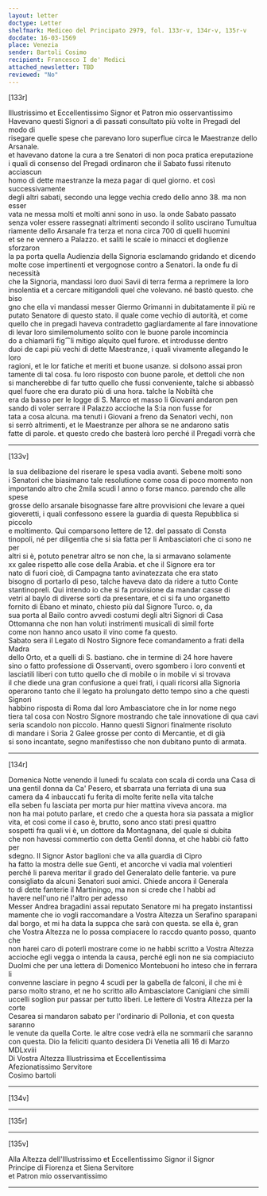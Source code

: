 ```yaml
---
layout: letter
doctype: Letter
shelfmark: Mediceo del Principato 2979, fol. 133r-v, 134r-v, 135r-v
docdate: 16-03-1569
place: Venezia
sender: Bartoli Cosimo
recipient: Francesco I de' Medici
attached_newsletter: TBD
reviewed: "No"
---
```


[133r]  
  
  
Illustrissimo et Eccellentissimo Signor et Patron mio osservantissimo  
Havevano questi Signori a dì passati consultato più volte in Pregadi del modo di  
risegare quelle spese che parevano loro superflue circa le Maestranze dello Arsanale.  
et havevano datone la cura a tre Senatori di non poca pratica ereputazione  
i quali di consenso del Pregadi ordinaron che il Sabato fussi ritenuto acciascun  
homo di dette maestranze la meza pagar di quel giorno. et così successivamente  
degli altri sabati, secondo una legge vechia credo dello anno 38. ma non esser  
vata ne messa molti et molti anni sono in uso. la onde Sabato passato  
senza voler essere rassegnati altrimenti secondo il solito uscirano Tumultua  
riamente dello Arsanale fra terza et nona circa 700 di quelli huomini  
et se ne vennero a Palazzo. et saliti le scale io minacci et doglienze sforzaron  
la pa porta quella Audienzia della Signoria esclamando gridando et dicendo  
molte cose impertinenti et vergognose contro a Senatori. la onde fu di necessità  
che la Signoria, mandassi loro duoi Savii di terra ferma a reprimere la loro  
insolentia et a cercare mitigandoli quel che volevano. né bastò questo. che biso  
gno che ella vi mandassi messer Giermo Grimanni in dubitatamente il più re  
putato Senatore di questo stato. il quale come vechio di autorità, et come  
quello che in pregadi haveva contradetto gagliardamente al fare innovatione  
di levar loro similemolumento solito con le buone parole incomincia  
do a chiamarli fig⁀li mitigo alquito quel furore. et introdusse dentro  
duoi de capi più vechi di dette Maestranze, i quali vivamente allegando le loro  
ragioni, et le lor fatiche et meriti et buone usanze. si dolsono assai pron  
tamente di tal cosa. fu loro risposto con buone parole, et dettoli che non  
si mancherebbe di far tutto quello che fussi conveniente, talche si abbassò  
quel fuore che era durato più di una hora. talche la Nobiltà che  
era da basso per le logge di S. Marco et masso li Giovani andaron pen  
sando di voler serrare il Palazzo accioche la S:ia non fusse for  
tata a cosa alcuna. ma tenuti i Giovani a freno da Senatori vechi, non  
si serrò altrimenti, et le Maestranze per alhora se ne andarono satis  
fatte di parole. et questo credo che basterà loro perché il Pregadi vorrà che  
  
---  

[133v]  
  
  
la sua delibazione del riserare le spesa vadia avanti. Sebene molti sono  
i Senatori che biasimano tale resolutione come cosa di poco momento non  
importando altro che 2mila scudi l anno o forse manco. parendo che alle spese  
grosse dello arsanale bisognasse fare altre provvisioni che levare a quei  
gioveretti, i quali confessono essere la guardia di questa Repubblica si piccolo  
e moltimento. Qui comparsono lettere de 12. del passato di Consta  
tinopoli, né per diligentia che si sia fatta per li Ambasciatori che ci sono ne per  
altri si è, potuto penetrar altro se non che, la si armavano solamente  
xx galee rispetto alle cose della Arabia. et che il Signore era tor  
nato di fuori cioè, di Campagna tanto avinatezzata che era stato  
bisogno di portarlo di peso, talche haveva dato da ridere a tutto Conte  
stantinopreli. Qui intendo io che si fa provisione da mandar casse di  
vetri al baylo di diverse sorti da presentare, et ci si fa uno organetto  
fornito di Ebano et minato, chiesto più dal Signore Turco. o, da  
sua porta al Bailo contro avvedi costumi degli altri Signori di Casa  
Ottomanna che non han voluti instrimenti musicali di simil forte  
come non hanno anco usato il vino come fa questo.  
Sabato sera il Legato di Nostro Signore fece comandamento a frati della Madra  
dello Orto, et a quelli di S. bastiano. che in termine di 24 hore havere  
sino o fatto professione di Osservanti, overo sgombero i loro conventi et  
lasciatili liberi con tutto quello che di mobile o in mobile vi si trovava  
il che diede una gran confusione a quei frati, i quali ricorsi alla Signoria  
operarono tanto che il legato ha prolungato detto tempo sino a che questi Signori  
habbino risposta di Roma dal loro Ambasciatore che in lor nome nego  
tiera tal cosa con Nostro Signore mostrando che tale innovatione di qua cavi  
seria scandolo non piccolo. Hanno questi Signori finalmente risoluto  
di mandare i Soria 2 Galee grosse per conto di Mercantie, et di già  
si sono incantate, segno manifestisso che non dubitano punto di armata.  
  
---  

[134r]  
  
  
Domenica Notte venendo il lunedì fu scalata con scala di corda una Casa di  
una gentil donna da Ca' Pesero, et sbarrata una ferriata di una sua  
camera da 4 inbauccati fu ferita di molte ferite nella vita talche  
ella seben fu lasciata per morta pur hier mattina viveva ancora. ma  
non ha mai potuto parlare, et credo che a questa hora sia passata a miglior  
vita, et così come il caso è, brutto, sono anco stati presi quattro  
sospetti fra quali vi è, un dottore da Montagnana, del quale si dubita  
che non havessi commertio con detta Gentil donna, et che habbi ciò fatto per  
sdegno. Il Signor Astor baglioni che va alla guardia di Cipro  
ha fatto la mostra delle sue Genti, et ancorche vi vadia mal volentieri  
perché li pareva meritar il grado del Generalato delle fanterie. va pure  
consigliato da alcuni Senatori suoi amici. Chiede ancora il Generala  
to di dette fanterie il Martiningo, ma non si crede che l habbi ad  
havere nell'uno né l'altro per adesso  
Messer Andrea bragadini assai reputato Senatore mi ha pregato instantissi  
mamente che io vogli raccomandare a Vostra Altezza un Serafino sparapani  
dal borgo, et mi ha data la suppca che sarà con questa. se ella è, gran  
che Vostra Altezza ne lo possa compiacere lo raccdo quanto posso, quanto che  
non harei caro di poterli mostrare come io ne habbi scritto a Vostra Altezza  
accioche egli vegga o intenda la causa, perché egli non ne sia compiaciuto  
Duolmi che per una lettera di Domenico Montebuoni ho inteso che in ferrara li  
convenne lasciare in pegno 4 scudi per la gabella de falconi, il che mi è  
parso molto strano, et ne ho scritto allo Ambasciatore Canigiani che simili  
uccelli soglion pur passar per tutto liberi. Le lettere di Vostra Altezza per la corte  
Cesarea si mandaron sabato per l'ordinario di Pollonia, et con questa saranno  
le venute da quella Corte. le altre cose vedrà ella ne sommarii che saranno  
con questa. Dio la feliciti quanto desidera Di Venetia alli 16 di Marzo  
MDLxviii  
Di Vostra Altezza Illustrissima et Eccellentissima  
Afezionatissimo Servitore  
Cosimo bartoli  
  
---  

[134v]  
  
  
  
---  

[135r]  
  
  
  
---  

[135v]  
  
  
Alla Altezza dell'Illustrissimo et Eccellentissimo Signor il Signor  
Principe di Fiorenza et Siena Servitore  
et Patron mio osservantissimo  
  
---  

